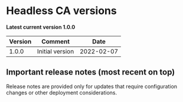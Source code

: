 # Headless CA versions

**Latest current version 1.0.0**

| Version | Comment                                   | Date       |
|---------|-------------------------------------------|------------|
| 1.0.0   | Initial version                           | 2022-02-07 |

## Important release notes (most recent on top)

Release notes are provided only for updates that require configuration changes or other deployment considerations.
